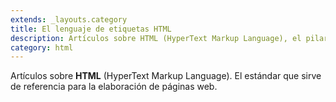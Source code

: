 ```yaml
---
extends: _layouts.category
title: El lenguaje de etiquetas HTML
description: Artículos sobre HTML (HyperText Markup Language), el pilar sobre el que se construyen las páginas web, definiendo la estructura del contenido web y aportándole significado, utilizando para ello una estructura de etiquetas.
category: html
---
```


Artículos sobre **HTML** (HyperText Markup Language). El estándar que sirve de referencia para la elaboración de páginas web.
